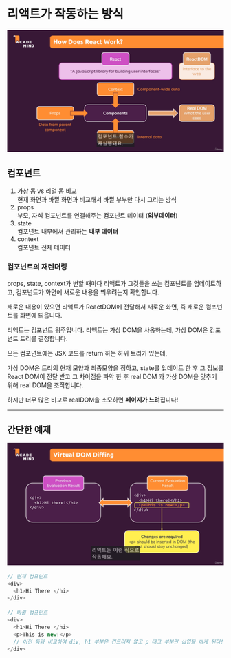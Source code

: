 # 리액트가 작동하는 방식

![리액트방식](./img/01.png)
## 컴포넌트

1. 가상 돔 vs 리얼 돔 비교  
  현재 화면과 바뀔 화면과 비교해서 바뀔 부부만 다시 그리는 방식
2. props   
 부모, 자식 컴포넌트를 연결해주는 컴포넌트 데이터 (**외부데이터**)
3. state  
컴포넌트 내부에서 관리하는 **내부 데이터**
4. context  
컴포넌트 전체 데이터

### 컴포넌트의 재렌더링
 props, state, context가 변할 때마다 리액트가 그것들을 쓰는 컴포넌트를 업데이트하고, 컴포넌트가 화면에 새로운 내용을 띄우려는지 확인합니다.

새로운 내용이 있으면 리액트가 ReactDOM에 전달해서 새로운 화면, 즉 새로운 컴포넌트를 화면에 띄웁니다. 

리액트는 컴포넌트 위주입니다.
리액트는 가상 DOM을 사옹하는데, 가상 DOM은 컴포넌트 트리를 결정합니다.

모든 컴포넌트에는 JSX 코드를 return 하는 하위 트리가 있는데,

가상 DOM은 트리의 현재 모양과 최종모양을 정하고, state를 업데이트 한 후 그 정보를 React DOM이 전달 받고 그 차이점을 파악 한 후 real DOM 과 가상 DOM을 맞추기 위해 real DOM을 조작합니다. 


하지만 너무 많은 비교로 realDOM을 소모하면 **페이지가 느려**집니다!

---
## 간단한 예제
![예제](./img/02.png)
```javascript
// 현재 컴포넌트 
<div>
  <h1>Hi There </hi>
</div>

// 바뀔 컴포넌트 
<div>
  <h1>Hi There </hi>
  <p>This is new!</p>
  // 이전 돔과 비교하여 div, h1 부분은 건드리지 않고 p 태그 부분만 삽입을 하게 된다!
</div>

```